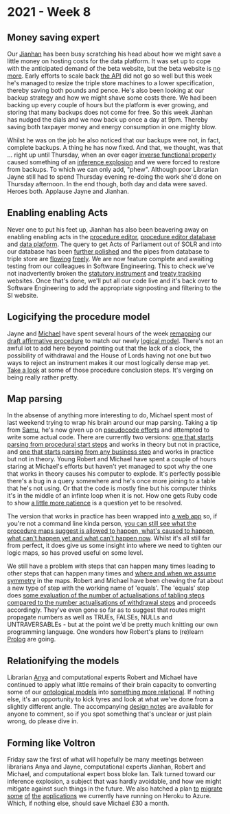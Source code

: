 # 2021 - Week 8

## Money saving expert

Our [Jianhan](https://twitter.com/jianhanzhu) has been busy scratching his head about how we might save a little money on hosting costs for the data platform. It was set up to cope with the anticipated demand of the beta website, but the beta website is [no more](https://developer.mozilla.org/en-US/docs/Web/HTTP/Status/410). Early efforts to scale back [the API](https://api.parliament.uk/) did not go so well but this week he's managed to resize the triple store machines to a lower specification, thereby saving both pounds and pence. He's also been looking at our backup strategy and how we might shave some costs there. We had been backing up every couple of hours but the platform is ever growing, and storing that many backups does not come for free. So this week Jianhan has nudged the dials and we now back up once a day at 9pm. Thereby saving both taxpayer money and energy consumption in one mighty blow.

Whilst he was on the job he also noticed that our backups were not, in fact, complete backups. A thing he has now fixed. And that, we thought, was that ... right up until Thursday, when an over eager [inverse functional property](https://www.w3.org/wiki/InverseFunctionalProperty) caused something of an [inference explosion](https://en.wikipedia.org/wiki/Principle_of_explosion) and we were forced to restore from backups. To which we can only add, "phew". Although poor Librarian Jayne still had to spend Thursday evening re-doing the work she'd done on Thursday afternoon. In the end though, both day and data were saved. Heroes both. Applause Jayne and Jianhan.

## Enabling enabling Acts

Never one to put his feet up, Jianhan has also been beavering away on enabling enabling acts in the [procedure editor](https://trello.com/c/xegiulnz/92-staging-procedure-editor-link-a-work-package-to-an-act-or-acts), [procedure editor database](https://trello.com/c/CIBJ5WVb/97-staging-associate-all-pnsis-to-date-with-eu-withdrawal-act) and [data platform](https://trello.com/c/kpfT84td/85-staging-ts-ontology-changes). The query to get Acts of Parliament out of SOLR and into our database has been [further polished](https://trello.com/c/UDfynPRK/99-amend-query-to-get-acts-from-solr) and the pipes from database to triple store are [flowing](https://trello.com/c/8E6YQ8mD/88-staging-orchestration-to-triple-store-import-acts-of-parliament) [freely](https://trello.com/c/Ov8hlDOr/89-staging-orchestration-to-triple-store-import-enabling-acts). We are now feature complete and awaiting testing from our colleagues in Software Engineering. This to check we've not inadvertently broken the [statutory instrument](https://statutoryinstruments.parliament.uk/) and [treaty tracking](https://treaties.parliament.uk/) websites. Once that's done, we'll put all our code live and it's back over to Software Engineering to add the appropriate signposting and filtering to the SI website.

## Logicifying the procedure model

Jayne and [Michael](https://twitter.com/fantasticlife) have spent several hours of the week [remapping](https://trello.com/c/7NnUirrC/14-remap-draft-affirmative) our [draft affirmative procedure](https://ukparliament.github.io/ontologies/procedure/flowcharts/sis/draft-affirmative.pdf) to match our newly [logical model](https://ukparliament.github.io/ontologies/procedure/procedure-ontology.html). There's not an awful lot to add here beyond pointing out that the lack of a clock, the possibility of withdrawal and the House of Lords having not one but two ways to reject an instrument makes it our most logically dense map yet. [Take a look](https://ukparliament.github.io/ontologies/procedure/flowcharts/sis/logic-gates/draft-affirmative.pdf) at some of those procedure conclusion steps. It's verging on being really rather pretty.

## Map parsing

In the absense of anything more interesting to do, Michael spent most of last weekend trying to wrap his brain around our map parsing. Taking a tip from [Samu](https://twitter.com/langsamu), he's now given up on [pseudocode efforts](https://ukparliament.github.io/ontologies/procedure/flowcharts/meta/parsing/step-types/) and attempted to write some actual code. There are currently two versions: [one that starts parsing from procedural start steps](https://github.com/fantasticlife/procedure/blob/master/lib/tasks/parse-from-start-steps.rake) and works in theory but not in practice, and [one that starts parsing from any business step](https://github.com/fantasticlife/procedure/blob/master/lib/tasks/parse-from-business-steps.rake) and works in practice but not in theory. Young Robert and Michael have spent a couple of hours staring at Michael's efforts but haven't yet managed to spot why the one that works in theory causes his computer to explode. It's perfectly possible there's a bug in a query somewhere and he's once more joining to a table that he's not using. Or that the code is mostly fine but his computer thinks it's in the middle of an infinte loop when it is not. How one gets Ruby code to show [a little more patience](https://github.com/fantasticlife/procedure/blob/master/config/environment.rb#L7) is a question yet to be resolved.

The version that works in practice has been wrapped into [a web app](http://parliamentary-procedures.herokuapp.com/procedures) so, if you're not a command line kinda person, [you can still see what the procedure maps suggest is allowed to happen, what's caused to happen, what can't happen yet and what can't happen now](http://parliamentary-procedures.herokuapp.com/work-packages/20/). Whilst it's all still far from perfect, it does give us some insight into where we need to tighten our logic maps, so has proved useful on some level.

We still have a problem with steps that can happen many times leading to other steps that can happen many times and [where and when we assume symmetry](https://ukparliament.github.io/ontologies/procedure/flowcharts/meta/design-notes/#limitations-in-parsing-procedure-maps-symmetry-of-multiple-actualisations) in the maps. Robert and Michael have been chewing the fat about a new type of step with the working name of 'equals'. The 'equals' step does [some evaluation of the number of actualisations of tabling steps compared to the number actualisations of withdrawal steps](https://github.com/fantasticlife/procedure/blob/master/lib/parsing/from-business-steps/equal_step.rb) and proceeds accordingly. They've even gone so far as to suggest that routes might propagate numbers as well as TRUEs, FALSEs, NULLs and UNTRAVERSABLEs - but at the point we'd be pretty much knitting our own programming language. One wonders how Robert's plans to (re)learn [Prolog](https://en.wikipedia.org/wiki/Prolog) are going.

## Relationifying the models

Librarian [Anya](https://twitter.com/bitten_) and computational experts Robert and Michael have continued to apply what little remains of their brain capacity to converting some of our [ontological models](https://ukparliament.github.io/ontologies/) into [something more relational](https://ukparliament.github.io/ontologies/meta/relational/). If nothing else, it's an opportunity to kick tyres and look at what we've done from a slightly different angle. The accompanying [design notes](https://ukparliament.github.io/ontologies/meta/relational/) are available for anyone to comment, so if you spot something that's unclear or just plain wrong, do please dive in.

## Forming like Voltron

Friday saw the first of what will hopefully be many meetings between librarians Anya and Jayne, computational experts Jianhan, Robert and Michael, and computational expert boss bloke Ian. Talk turned toward our inference explosion, a subject that was hardly avoidable, and how we might mitigate against such things in the future. We also hatched a plan [to](http://parliamentary-procedures.herokuapp.com/procedures) [migrate](https://standing-orders.herokuapp.com/) [some](http://made-n-laid.herokuapp.com/) [of](http://tweaty-twacker.herokuapp.com/) [the](https://parliament-calendar.herokuapp.com/) [applications](http://peerages.herokuapp.com/) we currently have running on Heroku to Azure. Which, if nothing else, should save Michael £30 a month.